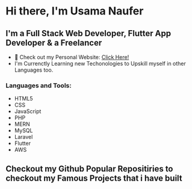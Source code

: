 # Hi there, I'm Usama Naufer

## I'm a Full Stack Web Developer, Flutter App Developer & a Freelancer

- 🔭 Check out my Personal Website: [Click Here!](www.usamanaufer.com)
- I'm Currenctly Learning new Techonologies to Upskill myself in other Languages too.

### Languages and Tools:

- HTML5
- CSS
- JavaScript
- PHP
- MERN
- MySQL
- Laravel
- Flutter
- AWS

## Checkout my Github Popular Repositiries to checkout my Famous Projects that i have built
